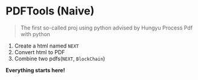# PDFTools (Naive)
> The first so-called proj using python advised by Hungyu
Process Pdf with python
1. Create a html named `NEXT`
2. Convert html to PDF
3. Combine two pdfs(`NEXT`, `BlockChain`)

**Everything starts here!**
